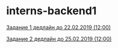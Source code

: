 # interns-backend1
[Задание 1 дедлайн до 22.02.2019 (12:00)](https://github.com/2UP/interns-backend1/blob/master/task1.md)

[Задание 2 дедлайн до 25.02.2019 (12:00)](https://github.com/2UP/interns-backend1/blob/master/task2.md)
